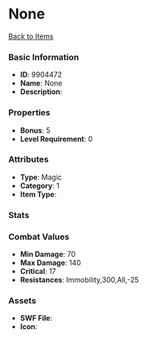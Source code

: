 # None



[Back to Items](../items.md)

### Basic Information

- **ID**: 9904472
- **Name**: None
- **Description**: 

### Properties

- **Bonus**: 5
- **Level Requirement**: 0

### Attributes

- **Type**: Magic
- **Category**: 1
- **Item Type**: 

### Stats


### Combat Values

- **Min Damage**: 70
- **Max Damage**: 140
- **Critical**: 17
- **Resistances**: Immobility,300,All,-25

### Assets

- **SWF File**: 
- **Icon**: 

